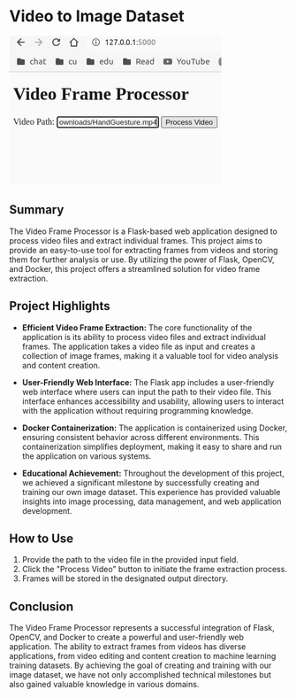 # Video to Image Dataset

![Project Image](web-app.png)

## Summary

The Video Frame Processor is a Flask-based web application designed to process video files and extract individual frames. This project aims to provide an easy-to-use tool for extracting frames from videos and storing them for further analysis or use. By utilizing the power of Flask, OpenCV, and Docker, this project offers a streamlined solution for video frame extraction.

## Project Highlights

- **Efficient Video Frame Extraction:** The core functionality of the application is its ability to process video files and extract individual frames. The application takes a video file as input and creates a collection of image frames, making it a valuable tool for video analysis and content creation.

- **User-Friendly Web Interface:** The Flask app includes a user-friendly web interface where users can input the path to their video file. This interface enhances accessibility and usability, allowing users to interact with the application without requiring programming knowledge.

- **Docker Containerization:** The application is containerized using Docker, ensuring consistent behavior across different environments. This containerization simplifies deployment, making it easy to share and run the application on various systems.

- **Educational Achievement:** Throughout the development of this project, we achieved a significant milestone by successfully creating and training our own image dataset. This experience has provided valuable insights into image processing, data management, and web application development.

## How to Use

1. Provide the path to the video file in the provided input field.
2. Click the "Process Video" button to initiate the frame extraction process.
3. Frames will be stored in the designated output directory.

## Conclusion

The Video Frame Processor represents a successful integration of Flask, OpenCV, and Docker to create a powerful and user-friendly web application. The ability to extract frames from videos has diverse applications, from video editing and content creation to machine learning training datasets. By achieving the goal of creating and training with our image dataset, we have not only accomplished technical milestones but also gained valuable knowledge in various domains.
